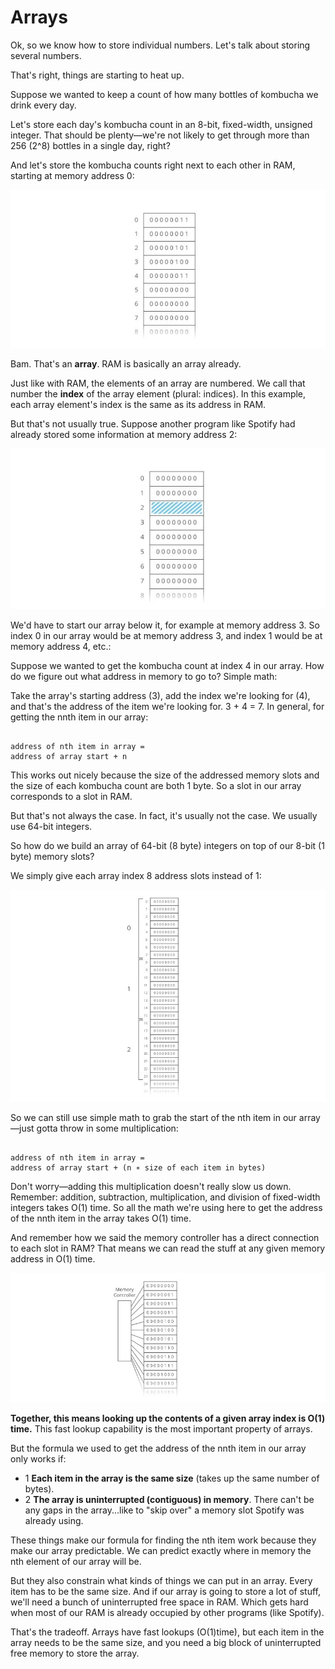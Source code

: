 # Arrays

Ok, so we know how to store individual numbers. Let's talk about storing several numbers.

That's right, things are starting to heat up.

Suppose we wanted to keep a count of how many bottles of kombucha we drink every day.

Let's store each day's kombucha count in an 8-bit, fixed-width, unsigned integer. That should be plenty—we're not likely to get through more than 256 (2^8) bottles in a single day, right?

And let's store the kombucha counts right next to each other in RAM, starting at memory address 0:

![Texto alternativo](img/15.jpg)

Bam. That's an **array**. RAM is basically an array already.

Just like with RAM, the elements of an array are numbered. We call that number the **index** of the array element (plural: indices). In this example, each array element's index is the same as its address in RAM.

But that's not usually true. Suppose another program like Spotify had already stored some information at memory address 2:

![Texto alternativo](img/16.jpg)

We'd have to start our array below it, for example at memory address 3. So index 0 in our array would be at memory address 3, and index 1 would be at memory address 4, etc.:

Suppose we wanted to get the kombucha count at index 4 in our array. How do we figure out what address in memory to go to? Simple math:

Take the array's starting address (3), add the index we're looking for (4), and that's the address of the item we're looking for. 3 + 4 = 7. In general, for getting the nnth item in our array:


~~~

address of nth item in array = 
address of array start + n

~~~

This works out nicely because the size of the addressed memory slots and the size of each kombucha count are both 1 byte. So a slot in our array corresponds to a slot in RAM.


But that's not always the case. In fact, it's usually not the case. We usually use 64-bit integers.

So how do we build an array of 64-bit (8 byte) integers on top of our 8-bit (1 byte) memory slots?

We simply give each array index 8 address slots instead of 1:

![Texto alternativo](img/17.jpg)

So we can still use simple math to grab the start of the nth item in our array—just gotta throw in some multiplication:

~~~

address of nth item in array = 
address of array start + (n ∗ size of each item in bytes)

~~~

Don't worry—adding this multiplication doesn't really slow us down. Remember: addition, subtraction, multiplication, and division of fixed-width integers takes O(1) time. So all the math we're using here to get the address of the nnth item in the array takes O(1) time.

And remember how we said the memory controller has a direct connection to each slot in RAM? That means we can read the stuff at any given memory address in O(1) time.

![Texto alternativo](img/18.jpg)

**Together, this means looking up the contents of a given array index is O(1) time.** This fast lookup capability is the most important property of arrays.

But the formula we used to get the address of the nnth item in our array only works if:

- 1 **Each item in the array is the same size** (takes up the same number of bytes).
- 2 **The array is uninterrupted (contiguous) in memory**. There can't be any gaps in the array...like to "skip over" a memory slot Spotify was already using.

These things make our formula for finding the nth item work because they make our array predictable. We can predict exactly where in memory the nth element of our array will be.

But they also constrain what kinds of things we can put in an array. Every item has to be the same size. And if our array is going to store a lot of stuff, we'll need a bunch of uninterrupted free space in RAM. Which gets hard when most of our RAM is already occupied by other programs (like Spotify).

That's the tradeoff. Arrays have fast lookups (O(1)time), but each item in the array needs to be the same size, and you need a big block of uninterrupted free memory to store the array.